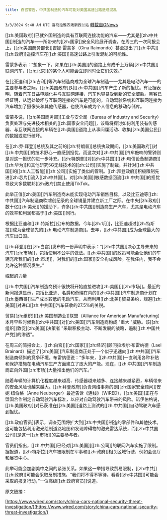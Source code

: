 ```yaml
---
title: 白宫警告，中共国制造的汽车可能对美国高速公路造成混乱
---
```

`3/3/2024 9:40 AM UTC 喜马拉雅农场新西兰站` [轉載自GNews](https://gnews.org/articles/2360666)

[[zh:美国政府]]已就外国制造的具有互联网连接功能的汽车——尤其是[[zh:中共国]]制造的汽车——所带来的[[zh:国家]]安全风险展开调查。在周三的一次简报会上，[[zh:美国商务部长]]吉娜·雷蒙多（Gina Raimondo）甚至提出了[[zh:中共]][[zh:政府]]遥控汽车在[[zh:美国]]高速公路上引发混乱的可能性。

雷蒙多表示：“想象一下，如果在[[zh:美国]]的道路上有成千上万辆[[zh:中共国]]联网汽车，[[zh:北京]]的某个人可能会立即同时让它们失效。”

在比亚迪和[[zh:吉利]]等汽车制造商成为全球汽车制造——尤其是电动汽车——的主要参与者之际，[[zh:美国政府]]对[[zh:中共国]]汽车产生了新的担忧。有证据表明，随着汽车日益电脑化并与互联网连接，汽车也容易受到新的安全威胁。黑客已经证明，从远处破坏与互联网连接的汽车是可能的。自动驾驶系统和互联网连接为汽车增加了摄像头和其他传感器，也使汽车成为个人信息的移动存储库。

雷蒙多说，[[zh:美国商务部]]工业与安全局（Bureau of Industry and Security）负责处理与先进技术相关的[[zh:国家安全问题]]，该局将探讨如何利用装有传感器、与互联网连接的车辆在[[zh:美国]]道路上从事间谍活动、收集[[zh:美国公民]]的数据或进行破坏。

在[[zh:乔·拜登]]总统及其之前的[[zh:特朗普]]总统执政期间，[[zh:美国政府]]对[[zh:中共国]]的技术野心一直感到担忧，而这次对[[zh:中共国]]汽车敲响的警钟则是对这一担忧的进一步补充。[[zh:特朗普]]对[[zh:中共国]][[zh:电信设备制造商]][[zh:华为]]和其他研究5G无线技术的[[zh:公司]]实施了制裁，并针对[[zh:中共国]]的[[zh:人工智能]][[zh:公司]]实施了类似的管制。[[zh:拜登政府]]积极限制先进[[zh:芯片]]流入[[zh:中共国]]。对[[zh:美国]]敏感数据回流[[zh:中共国]]的担忧导致大多数联邦[[zh:政府]]禁止使用TikTok。

此举正值[[zh:美国]]汽车制造商未能实现电动汽车销售目标，以及比亚迪等[[zh:中共国]]汽车制造商吹嘘创纪录的全球销量并建立新工厂之际。在中央[[zh:政府]]数十亿[[zh:美元]]的援助下，许多[[zh:中共国]]制造商生产汽车，尤其是电动汽车的效率和利润都高于[[zh:美国]]同行。

根据比亚迪和[[zh:特斯拉]]公布的数据，今年[[zh:1月]]，比亚迪超过[[zh:特斯拉]]成为全球领先的[[zh:电动汽车制造商]]。去年，[[zh:中共国]]成为全球最大的汽车出口国。

[[zh:拜登]]在[[zh:白宫]]发布的一份声明中表示：“[[zh:中共国]]决心主导未来的汽车[[zh:市场]]，包括使用不公平的做法。[[zh:中共国]]的政策可能会让他们的车辆充斥我们的[[zh:市场]]，对我们的[[zh:国家]]安全构成风险。在我任内，我不会允许这种情况发生。”

崛起的力量

[[zh:中共国]]汽车制造商预计很快将开始直接进攻[[zh:美国]][[zh:市场]]。最近的新闻报道显示，包括比亚迪、名爵和奇瑞在内的[[zh:中共国]]汽车制造商计划在[[zh:墨西哥]]生产成本较低的电动汽车，从而利用[[zh:北美]]贸易条约，规避[[zh:美国]]对进口[[zh:中共国]]汽车征收的27.5%的关税。

贸易[[zh:组织]][[zh:美国制造业]]联盟（Alliance for American Manufacturing）本月早些时候称[[zh:中共国]]对[[zh:美国]]汽车制造商构成 "重大 "威胁。该[[zh:组织]]敦促[[zh:美国]]决策者 "采取积极主动、不断发展的战略，遏制[[zh:中国共产党]]的渗透"。

在周三的简报会上，[[zh:白宫]][[zh:国家]][[zh:经济]]顾问拉埃尔·布雷纳德（Lael Brainard）描述了[[zh:美国]]汽车制造商正处于一个似乎迅速向[[zh:中共国]]汽车制造商倾斜的竞争环境。布雷纳德说：“多年来，[[zh:中共国]]一直利用各种补贴和保护措施在电动汽车生产方面建立了庞大的产能。现在，[[zh:中共国]]汽车制造商正向外国[[zh:市场]]大量推出他们的汽车。”

随着车辆的计算机化程度越来越高、传感器越来越多、连接越来越紧密，车辆带来的安全风险也越来越大。[[zh:拜登政府]]负责网络事务的副[[zh:国家安全顾问]]安妮·纽伯格（Anne Neuberger）最近告诉《连线》（WIRED），[[zh:美国]]正在与盟国合作制定自动驾驶汽车标准，以应对自动驾驶汽车带来的风险。诺伊伯格说，[[zh:美国政府]]对已获准在[[zh:美国]]道路上测试的[[zh:中共国]]自动驾驶汽车感到担忧。

[[zh:政府官员]]表示，调查范围将扩大到[[zh:中共国]]制造的零部件和其他技术。这可能包括利用激光绘制道路地图和发现障碍物的激光雷达系统，而[[zh:中共国公司]]是这一[[zh:市场]]的主要参与者。

官员们指出，[[zh:中共国]]已经对[[zh:美国]][[zh:公司]]的联网汽车实施了限制。据报道，[[zh:特斯拉]]汽车被限制在军事和[[zh:政府]]相关区域行驶，例如会议厅和展览中心。

此举可能会加剧美中之间的紧张关系。如果这一举措导致贸易限制，[[zh:中共]][[zh:政府]]可能会采取反制措施。“我们将不得不等待，看看[[zh:中共国]]可能会采取的报复行动，”一位高级[[zh:政府官员]]说道。

原文链接：

[https://www.wired.com/story/china-cars-national-security-threat-investigation/](https://www.wired.com/story/china-cars-national-security-threat-investigation/)



